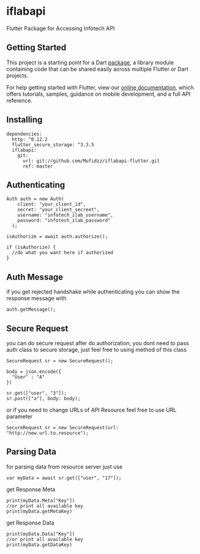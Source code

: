 # iflabapi

Flutter Package for Accessing Infotech API

## Getting Started

This project is a starting point for a Dart
[package](https://flutter.dev/developing-packages/),
a library module containing code that can be shared easily across
multiple Flutter or Dart projects.

For help getting started with Flutter, view our 
[online documentation](https://flutter.dev/docs), which offers tutorials, 
samples, guidance on mobile development, and a full API reference.

## Installing
```
dependencies:
  http: ^0.12.2
  flutter_secure_storage: ^3.3.5
  iflabapi:
    git:
      url: git://github.com/Mufidzz/iflabapi-flutter.git
      ref: master
```

## Authenticating

```
Auth auth = new Auth(
    client: "your_client_id", 
    secret: "your_client_secreet", 
    username: "infotech_ilab_username", 
    password: "infotech_ilab_password"
  );

isAuthorize = await auth.authorize();

if (isAuthorize) {
  //do what you want here if authorized 
}
```

## Auth Message
if you get rejected handshake while authenticating you can show the response message with

```
auth.getMessage();
```

## Secure Request
you can do secure request after do authorization, you dont need to pass auth class to secure storage, just feel free to using method of this class

```
SecureRequest sr = new SecureRequest();

body = json.encode({
  "User" : "A"
})

sr.get(["user", "3"]);
sr.post(["a"], body: body);

```

or if you need to change URLs of API Resource feel free to use URL parameter

```
SecureRequest sr = new SecureRequest(url: "http://new.url.to.resource");
```

## Parsing Data
for parsing data from resource server just use 
```
var myData = await sr.get(["user", "17"]);
```
get Response Meta
```
print(myData.Meta["Key"])
//or print all available key
print(myData.getMetaKey)
```
get Response Data
```
print(myData.Data["Key"])
//or print all available key
print(myData.getDataKey)
```
